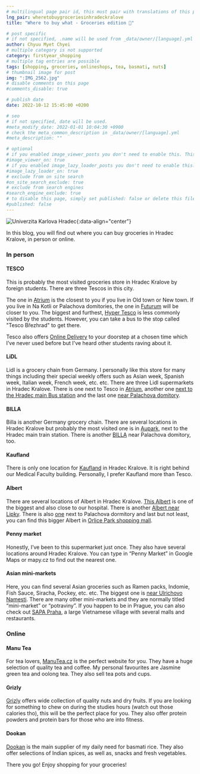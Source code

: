 ```yaml
---
# multilingual page pair id, this must pair with translations of this page. (This name must be unique)
lng_pair: wheretobuygroceriesinhradeckralove
title: "Where to buy what - Groceries edition 🛒"

# post specific
# if not specified, .name will be used from _data/owner/[language].yml
author: Chyuu Myet Chyei
# multiple category is not supported
category: firstyear_shopping
# multiple tag entries are possible
tags: [shopping, groceries, onlineshops, tea, basmati, nuts]
# thumbnail image for post
img: ":IMG_2562.jpg"
# disable comments on this page
#comments_disable: true

# publish date
date: 2022-10-12 15:45:00 +0200

# seo
# if not specified, date will be used.
#meta_modify_date: 2022-01-01 10:04:30 +0900
# check the meta_common_description in _data/owner/[language].yml
#meta_description: ""

# optional
# if you enabled image_viewer_posts you don't need to enable this. This is only if image_viewer_posts = false
#image_viewer_on: true
# if you enabled image_lazy_loader_posts you don't need to enable this. This is only if image_lazy_loader_posts = false
#image_lazy_loader_on: true
# exclude from on site search
#on_site_search_exclude: true
# exclude from search engines
#search_engine_exclude: true
# to disable this page, simply set published: false or delete this file
#published: false
---
```

<!-- outline-start -->

![Univerzita Karlova Hradec](:IMG_2562.jpg){:data-align="center"}


In this blog, you will find out where you can buy groceries in Hradec Kralove, in person or online. 

### In person

#### TESCO

This is probably the most visited groceries store in Hradec Kralove by foreign students. There are three Tescos in this city. 

The one in [Atrium](https://goo.gl/maps/TSiVbFcPeGsPN5Fz9) is the closest to you if you live in Old town or New town.
If you live in Na Kotli or Palachova domitories, the one in [Futurum](https://goo.gl/maps/kC6Gb59AqXFz13LDA) will be closer to you. 
The biggest and furthest, [Hyper Tesco](https://goo.gl/maps/JmbyJRJjeTkMvnM69) is less commonly visited by the students. However, you can take a bus to the stop called "Tesco Březhrad" to get there. 

Tesco also offers [Online Delivery](https://nakup.itesco.cz/groceries/en-GB?preservedReferrer=https://nakup.itesco.cz/groceries/cs-CZ) to your doorstep at a chosen time which I’ve never used before but I've heard other students raving about it. 

#### LiDL

Lidl is a grocery chain from Germany. I personally like this store for many things including their special weekly offers such as Asian week, Spanish week, Italian week, French week, etc. etc. There are three Lidl supermarkets in Hradec Kralove. There is one next to Tesco in [Atrium](https://goo.gl/maps/TSiVbFcPeGsPN5Fz9), another one [next to the Hradec main Bus station](https://goo.gl/maps/8sN4iFEaLf3Am99c8) and the last one [near Palachova domitory](https://goo.gl/maps/N4xqBdsBdyaVgA4c7).

#### BILLA

Billa is another Germany grocery chain. There are several locations in Hradec Kralove but probably the most visited one is in [Aupark](https://goo.gl/maps/52gB1rjUkDXLgrxA6), next to the Hradec main train station. There is another [BILLA](https://g.page/billa-tridaedvardabenese?share) near Palachova domitory, too. 

#### Kaufland

There is only one location for [Kaufland](https://goo.gl/maps/D5imzey3aZxEsYoC7) in Hradec Kralove. It is right behind our Medical Faculty building. Personally, I prefer Kaufland more than Tesco. 

#### Albert

There are several locations of Albert in Hradec Kralove. [This Albert](https://goo.gl/maps/wvWh6goBrRCLq1m96) is one of the biggest and also close to our hospital. There is another [Albert near Lipky](https://goo.gl/maps/U1Cpq4mWcxJLn8pLA). There is also [one](https://goo.gl/maps/C9P1XXcQQVv7Y1ES9) next to Palachova dormitory and last but not least, you can find this bigger Albert in [Orlice Park shopping mall](https://goo.gl/maps/iSEGALZ6SzahKzaHA).

#### Penny market

Honestly, I’ve been to this supermarket just once. They also have several locations around Hradec Kralove. You can type in “Penny Market” in Google Maps or mapy.cz to find out the nearest one.

#### Asian mini-markets

Here, you can find several Asian groceries such as Ramen packs, Indomie, Fish Sauce, Siracha, Pockey, etc. etc. The biggest one is [near Ulrichovo Namesti](https://goo.gl/maps/aRNuHQmJSWFn7Bgi7). There are many other mini-markets and they are normally titled “mini-market” or “potraviny”. If you happen to be in Prague, you can also check out [SAPA Praha](https://goo.gl/maps/ZXr5MwjgxGtY9Y1z9), a large Vietnamese village with several malls and restaurants. 


### Online

#### Manu Tea

For tea lovers, [ManuTea.cz](https://www.manutea.cz/) is the perfect website for you. They have a huge selection of quality tea and coffee. My personal favourites are Jasmine green tea and oolong tea. They also sell tea pots and cups.

#### Grizly

[Grizly](https://www.grizly.cz/) offers wide collection of quality nuts and dry fruits. If you are looking for something to chew on during the studies hours (watch out those calories tho), this will be the perfect place for you. They also offer protein powders and protein bars for those who are into fitness. 

#### Dookan

[Dookan](https://dookan.com/) is the main supplier of my daily need for basmati rice. They also offer selections of Indian spices, as well as, snacks and fresh vegetables. 

There you go! Enjoy shopping for your groceries!